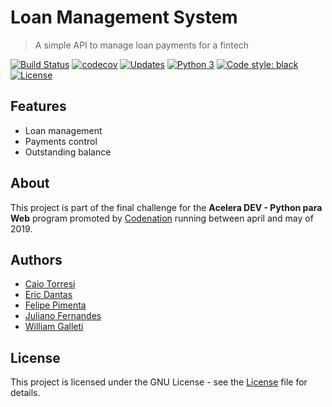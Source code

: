 # Loan Management System

> A simple API to manage loan payments for a fintech

[![Build Status](https://travis-ci.org/squad-4/loan-management-system.svg?branch=master)](https://travis-ci.org/squad-4/loan-management-system) [![codecov](https://codecov.io/gh/squad-4/loan-management-system/branch/master/graph/badge.svg)](https://codecov.io/gh/squad-4/loan-management-system) [![Updates](https://pyup.io/repos/github/squad-4/loan-management-system/shield.svg)](https://pyup.io/repos/github/squad-4/loan-management-system/) [![Python 3](https://pyup.io/repos/github/squad-4/loan-management-system/python-3-shield.svg)](https://pyup.io/repos/github/squad-4/loan-management-system/) [![Code style: black](https://img.shields.io/badge/code%20style-black-000000.svg)](https://github.com/ambv/black) [![License](https://img.shields.io/github/license/squad-4/loan-management-system.svg)](https://opensource.org/licenses/GPL-3.0)

## Features

- Loan management
- Payments control
- Outstanding balance

## About

This project is part of the final challenge for the **Acelera DEV - Python para Web** program promoted by [Codenation](https://codenation.dev) running between april and may of 2019.

## Authors

- [Caio Torresi](https://github.com/caioCT)
- [Eric Dantas](https://github.com/ericrommel)
- [Felipe Pimenta](https://github.com/fhpimenta)
- [Juliano Fernandes](https://github.com/julianolf)
- [William Galleti](https://github.com/wgalleti)

## License

This project is licensed under the GNU License - see the [License](./LICENSE) file for details.
